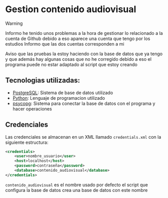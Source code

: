 # Gestion contenido audiovisual

>[!WARNING]
>Informo he tenido unos problemas a la hora de gestionar lo relacionado a la cuenta de Github
>debido a eso aparece una cuenta que tengo por los estudios
>Informo que las dos cuentas corresponden a mi

Aviso que las pruebas la estoy haciendo con la base de datos que ya tengo y que además hay algunas cosas que no he corregido
debido a eso el programa puede no estar adaptado al script que estoy creando

## Tecnologias utilizadas:
- [PostgreSQL](https://www.postgresql.org/): Sistema de base de datos utilizado
- [Python](https://www.python.org/): Lenguaje de programacion utilizado
- [psycopg](https://pypi.org/project/psycopg/): Sistema para conectar la base de datos con el programa y hacer operaciones

## Credenciales
Las credenciales se almacenan en un XML llamado `credentials.xml` con la siguiente estructura:
```xml
<credentials>
    <user>nombre_usuario</user>
    <host>localhost</host>
    <password>contraseña</password>
    <database>contenido_audiovisual</database>
</credentials>
```
`contenido_audiovisual` es el nombre usado por defecto el script que configura la base de datos crea una base de datos con este nombre